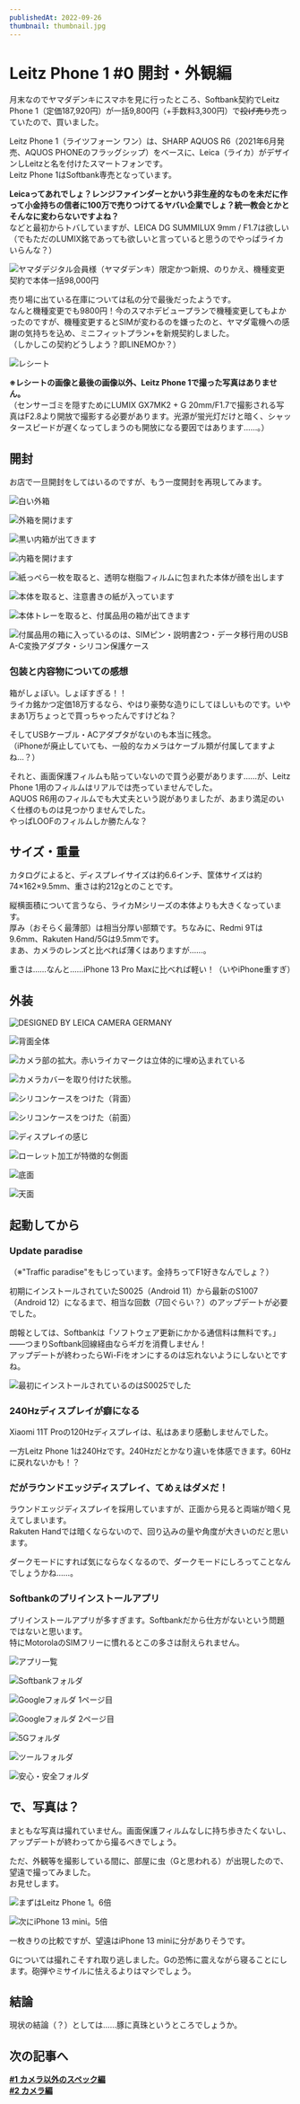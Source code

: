 ```yaml
---
publishedAt: 2022-09-26
thumbnail: thumbnail.jpg
---
```


# Leitz Phone 1 #0 開封・外観編
月末なのでヤマダデンキにスマホを見に行ったところ、Softbank契約でLeitz Phone 1（定価187,920円）が一括9,800円（+手数料3,300円）で~~投げ売り~~売っていたので、買いました。

Leitz Phone 1（ライツフォーン ワン）は、SHARP AQUOS R6（2021年6月発売、AQUOS PHONEのフラッグシップ）をベースに、Leica（ライカ）がデザインしLeitzと名を付けたスマートフォンです。  
Leitz Phone 1はSoftbank専売となっています。

**Leicaってあれでしょ？レンジファインダーとかいう非生産的なものを未だに作って小金持ちの信者に100万で売りつけてるヤバい企業でしょ？統一教会とかとそんなに変わらないですよね？**  
などと最初からトバしていますが、LEICA DG SUMMILUX 9mm / F1.7は欲しい（でもただのLUMIX銘であっても欲しいと言っていると思うのでやっぱライカいらんな？）

![](9800-1.jpg "ヤマダデジタル会員様（ヤマダデンキ）限定かつ新規、のりかえ、機種変更契約で本体一括98,000円")

売り場に出ている在庫については私の分で最後だったようです。  
なんと機種変更でも9800円！今のスマホデビュープランで機種変更してもよかったのですが、機種変更するとSIMが変わるのを嫌ったのと、ヤマダ電機への感謝の気持ちを込め、ミニフィットプラン+を新規契約しました。  
（しかしこの契約どうしよう？即LINEMOか？）

![](9800-2.JPG "レシート")

**※レシートの画像と最後の画像以外、Leitz Phone 1で撮った写真はありません。**  
（センサーゴミを隠すためにLUMIX GX7MK2 + G 20mm/F1.7で撮影される写真はF2.8より開放で撮影する必要があります。光源が蛍光灯だけと暗く、シャッタースピードが遅くなってしまうのも開放になる要因ではあります……。）

## 開封
お店で一旦開封をしてはいるのですが、もう一度開封を再現してみます。

![](open-1.jpg "白い外箱")

![](open-2.jpg "外箱を開けます")

![](open-3.jpg "黒い内箱が出てきます")

![](open-4.jpg "内箱を開けます")

![](open-5.jpg "紙っぺら一枚を取ると、透明な樹脂フィルムに包まれた本体が顔を出します")

![](open-6.jpg "本体を取ると、注意書きの紙が入っています")

![](open-7.jpg "本体トレーを取ると、付属品用の箱が出てきます")

![](open-8.jpg "付属品用の箱に入っているのは、SIMピン・説明書2つ・データ移行用のUSB A-C変換アダプタ・シリコン保護ケース")

### 包装と内容物についての感想
箱がしょぼい。しょぼすぎる！！  
ライカ銘かつ定価18万するなら、やはり豪勢な造りにしてほしいものです。いやまあ1万ちょっとで買っちゃったんですけどね？

そしてUSBケーブル・ACアダプタがないのも本当に残念。  
（iPhoneが廃止していても、一般的なカメラはケーブル類が付属してますよね…？）

それと、画面保護フィルムも貼っていないので買う必要があります……が、Leitz Phone 1用のフィルムはリアルでは売っていませんでした。  
AQUOS R6用のフィルムでも大丈夫という説がありましたが、あまり満足のいく仕様のものは見つかりませんでした。  
やっぱLOOFのフィルムしか勝たんな？

## サイズ・重量
カタログによると、ディスプレイサイズは約6.6インチ、筐体サイズは約74×162×9.5mm、重さは約212gとのことです。

縦横面積について言うなら、ライカMシリーズの本体よりも大きくなっています。  
厚み（おそらく最薄部）は相当分厚い部類です。ちなみに、Redmi 9Tは9.6mm、Rakuten Hand/5Gは9.5mmです。  
まあ、カメラのレンズと比べれば薄くはありますが……。

重さは……なんと……iPhone 13 Pro Maxに比べれば軽い！（いやiPhone重すぎ）

## 外装

![](out-leica.jpg "DESIGNED BY LEICA CAMERA GERMANY")

![](out-1.jpg "背面全体")

![](out-2.jpg "カメラ部の拡大。赤いライカマークは立体的に埋め込まれている")

![](thumbnail.jpg "カメラカバーを取り付けた状態。")

![](out-3.jpg "シリコンケースをつけた（背面）")

![](out-4.jpg "シリコンケースをつけた（前面）")

![](display.jpg "ディスプレイの感じ")

![](out-side.jpg "ローレット加工が特徴的な側面")

![](out-bottom.jpg "底面")

![](out-top.jpg "天面")

## 起動してから
### Update paradise

（※"Traffic paradise"をもじっています。金持ちってF1好きなんでしょ？）

初期にインストールされていたS0025（Android 11）から最新のS1007（Android 12）になるまで、相当な回数（7回ぐらい？）のアップデートが必要でした。

朗報としては、Softbankは「ソフトウェア更新にかかる通信料は無料です。」――つまりSoftbank回線経由ならギガを消費しません！  
アップデートが終わったらWi-Fiをオンにするのは忘れないようにしないとですね。

![](s0025.png "最初にインストールされているのはS0025でした")

### 240Hzディスプレイが癖になる
Xiaomi 11T Proの120Hzディスプレイは、私はあまり感動しませんでした。

一方Leitz Phone 1は240Hzです。240Hzだとかなり違いを体感できます。60Hzに戻れないかも！？

### だがラウンドエッジディスプレイ、てめぇはダメだ！
ラウンドエッジディスプレイを採用していますが、正面から見ると両端が暗く見えてしまいます。  
Rakuten Handでは暗くならないので、回り込みの量や角度が大きいのだと思います。

ダークモードにすれば気にならなくなるので、ダークモードにしろってことなんでしょうかね……。

### Softbankのプリインストールアプリ
プリインストールアプリが多すぎます。Softbankだから仕方がないという問題ではないと思います。  
特にMotorolaのSIMフリーに慣れるとこの多さは耐えられません。

![](apps-1.png "アプリ一覧")

![](apps-2.png "Softbankフォルダ")

![](apps-3.png "Googleフォルダ 1ページ目")

![](apps-4.png "Googleフォルダ 2ページ目")

![](apps-5.png "5Gフォルダ")

![](apps-6.png "ツールフォルダ")

![](apps-7.png "安心・安全フォルダ")

## で、写真は？
まともな写真は撮れていません。画面保護フィルムなしに持ち歩きたくないし、アップデートが終わってから撮るべきでしょう。

ただ、外観等を撮影している間に、部屋に虫（Gと思われる）が出現したので、望遠で撮ってみました。  
お見せします。

![](leitz-g.JPG "まずはLeitz Phone 1。6倍")

![](iphone-g.jpeg "次にiPhone 13 mini。5倍")

一枚きりの比較ですが、望遠はiPhone 13 miniに分がありそうです。

Gについては撮れこそすれ取り逃しました。Gの恐怖に震えながら寝ることにします。砲弾やミサイルに怯えるよりはマシでしょう。

## 結論
現状の結論（？）としては……豚に真珠というところでしょうか。

## 次の記事へ
[**#1 カメラ以外のスペック編**](../09-29%20Leitz%20Phone%201%201/)  
[**#2 カメラ編**](../10-04%20Leitz%20Phone%201%202/)
